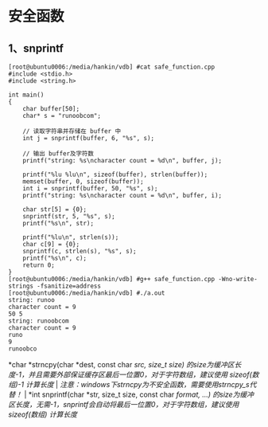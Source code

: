 # 安全函数

## 1、snprintf
```
[root@ubuntu0006:/media/hankin/vdb] #cat safe_function.cpp
#include <stdio.h>
#include <string.h>

int main()
{
    char buffer[50];
    char* s = "runoobcom";

    // 读取字符串并存储在 buffer 中
    int j = snprintf(buffer, 6, "%s", s);

    // 输出 buffer及字符数
    printf("string: %s\ncharacter count = %d\n", buffer, j);

    printf("%lu %lu\n", sizeof(buffer), strlen(buffer));
    memset(buffer, 0, sizeof(buffer));
    int i = snprintf(buffer, 50, "%s", s);
    printf("string: %s\ncharacter count = %d\n", buffer, i);

    char str[5] = {0};
    snprintf(str, 5, "%s", s);
    printf("%s\n", str);

    printf("%lu\n", strlen(s));
    char c[9] = {0};
    snprintf(c, strlen(s), "%s", s);
    printf("%s\n", c);
    return 0;
}
[root@ubuntu0006:/media/hankin/vdb] #g++ safe_function.cpp -Wno-write-strings -fsanitize=address
[root@ubuntu0006:/media/hankin/vdb] #./a.out
string: runoo
character count = 9
50 5
string: runoobcom
character count = 9
runo
9
runoobco
```

*char *strncpy(char *dest, const char *src, size_t size) 的size为缓冲区长度-1，并且需要外部保证缓存区最后一位置0，对于字符数组，建议使用 sizeof(数组)-1 计算长度*
|     *注意：windows下strncpy为不安全函数，需要使用strncpy_s代替！*
|     *int snprintf(char *str, size_t size, const char *format, ...) 的size为缓冲区长度，无需-1，snprintf会自动将最后一位置0，对于字符数组，建议使用 sizeof(数组) 计算长度*

